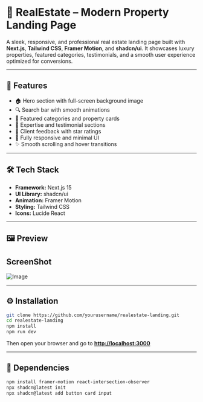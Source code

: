 # 🏡 RealEstate – Modern Property Landing Page

A sleek, responsive, and professional real estate landing page built with **Next.js**, **Tailwind CSS**, **Framer Motion**, and **shadcn/ui**.
It showcases luxury properties, featured categories, testimonials, and a smooth user experience optimized for conversions.

---

## 🚀 Features

* 🏠 Hero section with full-screen background image
* 🔍 Search bar with smooth animations
* 🧩 Featured categories and property cards
* 💼 Expertise and testimonial sections
* 💬 Client feedback with star ratings
* 📱 Fully responsive and minimal UI
* ✨ Smooth scrolling and hover transitions

---

## 🛠️ Tech Stack

* **Framework:** Next.js 15
* **UI Library:** shadcn/ui
* **Animation:** Framer Motion
* **Styling:** Tailwind CSS
* **Icons:** Lucide React

---


## 🖼️ Preview



## ScreenShot

![Image](https://github.com/user-attachments/assets/e58ee475-891f-48fd-88f8-227dee287d5e)

---

## ⚙️ Installation

```bash
git clone https://github.com/yourusername/realestate-landing.git
cd realestate-landing
npm install
npm run dev
```

Then open your browser and go to **[http://localhost:3000](http://localhost:3000)**

---

## 🧰 Dependencies

```bash
npm install framer-motion react-intersection-observer
npx shadcn@latest init
npx shadcn@latest add button card input
```

